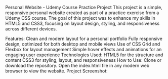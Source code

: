 Personal Website - Udemy Course Practice Project
This project is a simple, responsive personal website created as part of a practice exercise from a Udemy CSS course. The goal of this project was to enhance my skills in HTML5 and CSS3, focusing on layout design, styling, and responsiveness across different devices.

Features:
Clean and modern layout for a personal portfolio
Fully responsive design, optimized for both desktop and mobile views
Use of CSS Grid and Flexbox for layout management
Simple hover effects and animations for an engaging user experience
Technologies Used:
HTML5 for the structure and content
CSS3 for styling, layout, and responsiveness
How to Use:
Clone or download the repository.
Open the index.html file in any modern web browser to view the website.
Project Screenshot:
